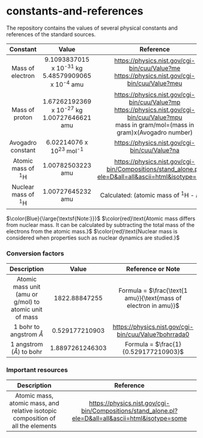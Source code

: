 # constants-and-references
The repository contains the values of several physical constants and references of the standard sources. 


| $\textbf{Constant}$ | $\textbf{Value}$ | $\textbf{Reference}$ |
|:----------:|:-------:|:------:|
|Mass of electron| 9.1093837015 x 10<sup>-31</sup> kg </br> 5.48579909065 x 10<sup>-4</sup> amu |https://physics.nist.gov/cgi-bin/cuu/Value?me </br> https://physics.nist.gov/cgi-bin/cuu/Value?meu|search_for=electron+mass|
|Mass of proton| 1.67262192369 x 10<sup>-27</sup> kg </br> 1.00727646621 amu |https://physics.nist.gov/cgi-bin/cuu/Value?mp </br>https://physics.nist.gov/cgi-bin/cuu/Value?mpu</br> mass in gram/mol=(mass in gram)x(Avogadro number)|
|Avogadro constant |6.02214076 x 10<sup>23</sup> mol<sup>-1</sup>|https://physics.nist.gov/cgi-bin/cuu/Value?na|
|Atomic mass of <sup>1</sup>H |1.00782503223 amu |https://physics.nist.gov/cgi-bin/Compositions/stand_alone.pl?ele=D&all=all&ascii=html&isotype=some  |
|Nuclear mass of <sup>1</sup>H|1.00727645232 amu |Calculated: (atomic mass of <sup>1</sup>H - <em>m</em><sub>e<sup>-</sup></sub>)|

$\color{Blue}{\large{\textsf{Note:}}}$ 
$\color{red}\text{Atomic mass differs from nuclear mass. It can be calculated by subtracting the total mass of the electrons from the atomic mass.}$ 
$\color{red}\text{Nuclear mass is considered when properties such as nuclear dynamics are studied.}$

### $\textbf{Conversion factors}$

|Description|Value|Reference or Note|
|:---:|:---:|:---:|
|Atomic mass unit (amu or g/mol) to atomic unit of mass|1822.88847255|Formula = $\frac{\text{1 amu}}{\text{mass of electron in amu}}$|
|1 bohr to angstrom $\mathring{A}$|0.529177210903 |https://physics.nist.gov/cgi-bin/cuu/Value?bohrrada0|
|1 angstrom ($\mathring{A}$) to bohr|1.8897261246303 |Formula = $\frac{1}{0.529177210903}$|

### $\textbf{Important resources}$ ##
|Description|Reference|
|:---:|:---:|
|Atomic mass, atomic mass, and relative isotopic composition of all the elements|https://physics.nist.gov/cgi-bin/Compositions/stand_alone.pl?ele=D&all=all&ascii=html&isotype=some|
